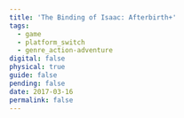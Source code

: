 ```yaml
---
title: 'The Binding of Isaac: Afterbirth+'
tags:
  - game
  - platform_switch
  - genre_action-adventure
digital: false
physical: true
guide: false
pending: false
date: 2017-03-16
permalink: false
---
```

